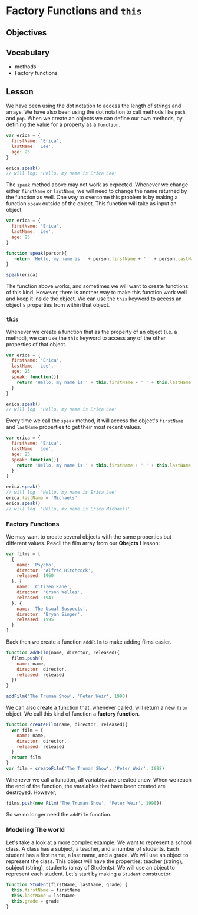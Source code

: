 # Factory Functions and `this`

## Objectives

## Vocabulary

* methods
* Factory functions

## Lesson

We have been using the dot notation to access the length of strings and arrays. We have also been using the dot notation to call methods like `push` and `pop`. When we create an objects we can define our own methods, by defining the value for a property as a `function`.

```js
var erica = {
  firstName: 'Erica',
  lastName: 'Lee',
  age: 25
}

erica.speak()
// will log: 'Hello, my name is Erica Lee'
```

The `speak` method above may not work as expected. Whenever we change either `firstName` or `lastName`, we will need to change the name returned by the function as well. One way to overcome this problem is by making a function `speak` outside of the object. This function will take as input an object.

```js
var erica = {
  firstName: 'Erica',
  lastName: 'Lee',
  age: 25
}

function speak(person){
   return 'Hello, my name is ' + person.firstName + ' ' + person.lastName
}

speak(erica)
```

The function above works, and sometimes we will want to create functions of this kind. However, there is another way to make this function work well and keep it inside the object. We can use the `this` keyword to access an object`s properties from within that object.

### `this`

Whenever we create a function that as the property of an object (i.e. a method), we can use the `this` keyword to access any of the other properties of that object.

```js
var erica = {
  firstName: 'Erica',
  lastName: 'Lee',
  age: 25
  speak: function(){
    return 'Hello, my name is ' + this.firstName + ' ' + this.lastName
  }
}

erica.speak()
// will log  'Hello, my name is Erica Lee'
```

Every time we call the `speak` method, it will access the object's `firstName` and `lastName` properties to get their most recent values.

```js
var erica = {
  firstName: 'Erica',
  lastName: 'Lee',
  age: 25
  speak: function(){
    return 'Hello, my name is ' + this.firstName + ' ' + this.lastName
  }
}

erica.speak()
// will log  'Hello, my name is Erica Lee'
erica.lastName = 'Michaels'
erica.speak()
// will log  'Hello, my name is Erica Michaels'
```

### Factory Functions

We may want to create several objects with the same properties but different values. Reacll the film array from our **Obejcts I** lesson:

```js
var films = [
  {
    name: 'Psycho',
    director: 'Alfred Hitchcock',
    released: 1960
  }, {
    name: 'Citizen Kane',
    director: 'Orson Welles',
    released: 1941
  }, {
    name: 'The Usual Suspects',
    director: 'Bryan Singer',
    released: 1995
  }
]
```

Back then we create a function `addFilm` to make adding films easier.

```js
function addFilm(name, director, released){
  films.push({
    name: name,
    director: director,
    released: released
  })
}

addFilm('The Truman Show', 'Peter Weir', 1998)
```

We can also create a function that, whenever called, will return a new `film` object. We call this kind of function a **factory function**.

```js
function createFilm(name, director, released){
  var film = {
    name: name,
    director: director,
    released: released
  }
  return film
}
var film = createFilm('The Truman Show', 'Peter Weir', 1998)
```

Whenever we call a function, all variables are created anew. When we reach the end of the function, the varaiables that have been created are destroyed. However, 

```js
films.push(new Film('The Truman Show', 'Peter Weir', 1998))
```

So we no longer need the `addFilm` function.

### Modeling The world

Let's take a look at a more complex example. We want to represent a school class. A class has a subject, a teacher, and a number of students. Each student has a first name, a last name, and a grade. We will use an object to represent the class. This object will have the properties: teacher (string), subject (string), students (array of Students). We will use an object to represent each student. Let's start by making a `Student` constructor:

```js
function Student(firstName, lastName, grade) {
  this.firstName = firstName
  this.lastName = lastName
  this.grade = grade
}
```